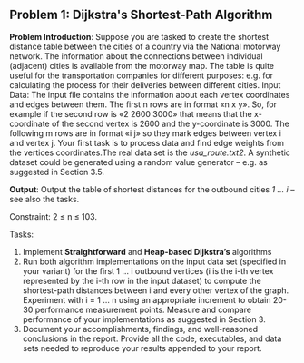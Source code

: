 ## **Problem 1**: Dijkstra's Shortest-Path Algorithm
**Problem Introduction**: Suppose you are tasked to create the shortest distance table between the
cities of a country via the National motorway network. The information about the connections
between individual (adjacent) cities is available from the motorway map. The table is quite
useful for the transportation companies for different purposes: e.g. for calculating the process for
their deliveries between different cities.
Input Data: The input file contains the information about each vertex coordinates and edges
between them. The first n rows are in format «n x y». So, for example if the second row is «2
2600 3000» that means that the x-coordinate of the second vertex is 2600 and the y-coordinate is
3000. The following m rows are in format «i j» so they mark edges between vertex i and vertex j.
Your first task is to process data and find edge weights from the vertices coordinates.The real
data set is the *usa_route.txt2*. A synthetic dataset could be generated using a random value
generator – e.g. as suggested in Section 3.5.

**Output**: Output the table of shortest distances for the outbound cities *1 … i* – see also the tasks.
 
Constraint: 2 ≤ n ≤ 103.

Tasks:
1. Implement **Straightforward** and **Heap-based Dijkstra’s** algorithms
2. Run both algorithm implementations on the input data set (specified in your variant) for
the first 1 … i outbound vertices (i is the i-th vertex represented by the i-th row in the
input dataset) to compute the shortest-path distances between i and every other vertex of
the graph. Experiment with i = 1 ... n using an appropriate increment to obtain 20-30
performance measurement points. Measure and compare performance of your
implementations as suggested in Section 3.
3. Document your accomplishments, findings, and well-reasoned conclusions in the report.
Provide all the code, executables, and data sets needed to reproduce your results appended
to your report.